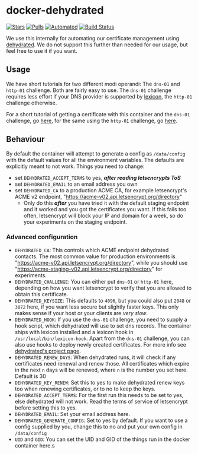 # docker-dehydrated

[![Stars](https://img.shields.io/docker/stars/matrixdotorg/dehydrated.svg)](https://hub.docker.com/r/matrixdotorg/dehydrated/) [![Pulls](https://img.shields.io/docker/pulls/matrixdotorg/dehydrated.svg)](https://hub.docker.com/r/matrixdotorg/dehydrated/) [![Automated](https://img.shields.io/docker/automated/matrixdotorg/dehydrated.svg)](https://hub.docker.com/r/matrixdotorg/dehydrated/) [![Build Status](https://img.shields.io/docker/build/matrixdotorg/dehydrated.svg)](https://hub.docker.com/r/matrixdotorg/dehydrated/)

We use this internally for automating our certificate management using [dehydrated](https://github.com/lukas2511/dehydrated). We do not support this further than needed for our usage, but feel free to use it if you want.

## Usage
We have short tutorials for two different modi operandi: The `dns-01` and `http-01` challenge.
Both are fairly easy to use. The `dns-01` challenge requires less effort if your DNS provider
is supported by [lexicon](https://github.com/AnalogJ/lexicon/#providers), the `http-01` challenge otherwise.

For a short tutorial of getting a certificate with this container and the `dns-01` challenge,
go [here](dns-01.md), for the same using the `http-01` challenge, go [here](http-01.md).

## Behaviour
By default the container will attempt to generate a config as `/data/config`
with the default values for all the environment variables.
The defaults are explicitly meant to not work. Things you need to change:
 - set `DEHYDRATED_ACCEPT_TERMS` to yes, ***after reading letsencrypts ToS***
 - set `DEHYDRATED_EMAIL` to an email address you own
 - set `DEHYDRATED_CA` to a production ACME CA, for example letsencrypt's ACME v2 endpoint, "https://acme-v02.api.letsencrypt.org/directory"
   - Only do this ***after*** you have tried it with the default staging endpoint
   and it worked and you got the certificates you want. If this fails too often,
   letsencrypt will block your IP and domain for a week, so do your experiments
   on the staging endpoint.

### Advanced configuration
- `DEHYDRATED_CA`:
This controls which ACME endpoint dehydrated contacts. The most common value for
production environments is "https://acme-v02.api.letsencrypt.org/directory",
while you should use "https://acme-staging-v02.api.letsencrypt.org/directory"
for experiments.
- `DEHYDRATED_CHALLENGE`:
You can either put `dns-01` or `http-01` here, depending on how you want letsencrypt
to verify that you are allowed to obtain this certificate.
- `DEHYDRATED_KEYSIZE`:
This defaults to `4096`, but you could also put `2048` or `3072` here, if you want
less secure but slightly faster keys. This only makes sense if your host or your clients
are *very slow*.
- `DEHYDRATED_HOOK`:
If you use the `dns-01` challenge, you need to supply a hook script,
which dehydrated will use to set dns records. The container ships with
lexicon installed and a lexicon hook in `/usr/local/bin/lexicon-hook`.
Apart from the `dns-01` challenge, you can also use hooks to deploy newly created
certificates. For more info see [dehydrated's project page](https://github.com/lukas2511/dehydrated).
- `DEHYDRATED_RENEW_DAYS`:
When dehydrated runs, it will check if any certificates need renewal and renew those.
All certificates which expire in the next `n` days will be renewed, where `n` is the
number you set here. Default is 30
- `DEHYDRATED_KEY_RENEW`:
Set this to yes to make dehydrated renew keys too when renewing certificates, or to
no to keep the keys.
- `DEHYDRATED_ACCEPT_TERMS`:
For the first run this needs to be set to yes, else dehydrated will not work.
Read the terms of service of letsencrypt before setting this to yes.
- `DEHYDRATED_EMAIL`:
Set your email address here.
- `DEHYDRATED_GENERATE_CONFIG`:
Set to yes by default. If you want to use a config supplied by you,
change this to no and put your own config in `/data/config`
- `UID` and `GID`: You can set the UID and GID of the things run in the docker container here.s
